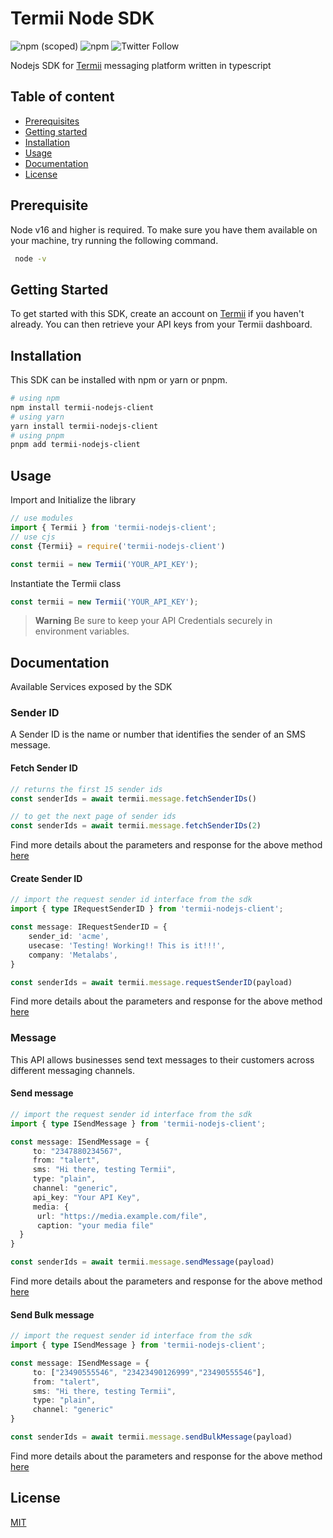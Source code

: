 # Termii Node SDK

![npm (scoped)](https://img.shields.io/npm/v/termii-nodejs-client?color=%23FF7B37&style=flat-square) ![npm](https://img.shields.io/npm/dm/termii-nodejs-client?style=flat-square) ![Twitter Follow](https://img.shields.io/twitter/follow/peoray_?style=social)

Nodejs SDK for [Termii](https://termii.com) messaging platform written in typescript

## Table of content

- [Prerequisites](#prerequisites)
- [Getting started](#getting-started)
- [Installation](#installation)
- [Usage](#usage)
- [Documentation](#documentation)
- [License](#license)

## Prerequisite

Node v16 and higher is required. To make sure you have them available on your machine, try running the following command.

```sh
 node -v
```
## Getting Started

To get started with this SDK, create an account on [Termii](https://accounts.termii.com/#/register) if you haven't already.
You can then retrieve your API keys from your Termii dashboard.

## Installation

This SDK can be installed with npm or yarn or pnpm.

```sh
# using npm
npm install termii-nodejs-client
# using yarn
yarn install termii-nodejs-client
# using pnpm
pnpm add termii-nodejs-client
```

## Usage

Import and Initialize the library

```ts
// use modules
import { Termii } from 'termii-nodejs-client';
// use cjs
const {Termii} = require('termii-nodejs-client')

const termii = new Termii('YOUR_API_KEY');
```

Instantiate the Termii class

```ts
const termii = new Termii('YOUR_API_KEY');
```

> **Warning**
Be sure to keep your API Credentials securely in environment variables.

## Documentation

Available Services exposed by the SDK

### Sender ID

A Sender ID is the name or number that identifies the sender of an SMS message.

#### Fetch Sender ID

```ts
// returns the first 15 sender ids
const senderIds = await termii.message.fetchSenderIDs()

// to get the next page of sender ids 
const senderIds = await termii.message.fetchSenderIDs(2)
```

Find more details about the parameters and response for the above method [here](https://developers.termii.com/sender-id#fetch-sender-id)


#### Create Sender ID

```ts
// import the request sender id interface from the sdk
import { type IRequestSenderID } from 'termii-nodejs-client';

const message: IRequestSenderID = {
    sender_id: 'acme',
    usecase: 'Testing! Working!! This is it!!!',
    company: 'Metalabs',
}

const senderIds = await termii.message.requestSenderID(payload)
```

Find more details about the parameters and response for the above method [here](https://developers.termii.com/sender-id#request-sender-id)

### Message

This API allows businesses send text messages to their customers across different messaging channels. 

#### Send message

```ts
// import the request sender id interface from the sdk
import { type ISendMessage } from 'termii-nodejs-client';

const message: ISendMessage = {
     to: "2347880234567",
     from: "talert",
     sms: "Hi there, testing Termii",
     type: "plain",
     channel: "generic",
     api_key: "Your API Key",
     media: {
      url: "https://media.example.com/file",
      caption: "your media file"
  }    
}

const senderIds = await termii.message.sendMessage(payload)
```

Find more details about the parameters and response for the above method [here](https://developers.termii.com/messaging-api#send-message)

#### Send Bulk message

```ts
// import the request sender id interface from the sdk
import { type ISendMessage } from 'termii-nodejs-client';

const message: ISendMessage = {
     to: ["23490555546", "23423490126999","23490555546"],
     from: "talert",
     sms: "Hi there, testing Termii",
     type: "plain",
     channel: "generic"
}

const senderIds = await termii.message.sendBulkMessage(payload)
```

Find more details about the parameters and response for the above method [here](https://developers.termii.com/messaging-api#send-bulk-message)

## License

[MIT](https://github.com/peoray/termii-nodejs-client/blob/main/LICENSE)